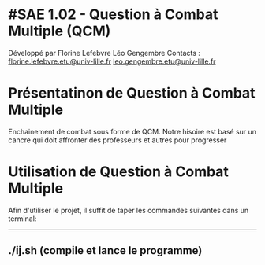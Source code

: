 #SAE 1.02 - Question à Combat Multiple (QCM)
==========

Développé par Florine Lefebvre Léo Gengembre
Contacts : florine.lefebvre.etu@univ-lille.fr leo.gengembre.etu@univ-lille.fr

# Présentatinon de Question à Combat Multiple

Enchainement de combat sous forme de QCM. Notre hisoire est basé sur un cancre qui doit affronter des professeurs et autres pour progresser

# Utilisation de Question à Combat Multiple

Afin d'utiliser le projet, il suffit de taper les commandes suivantes dans un terminal:

---

./ij.sh (compile et lance le programme)
--
